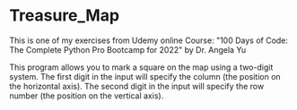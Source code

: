 # Treasure_Map
This is one of my exercises from Udemy online Course: "100 Days of Code: The Complete Python Pro Bootcamp for 2022" by Dr. Angela Yu

This program allows you to mark a square on the map using a two-digit system.
The first digit in the input will specify the column (the position on the horizontal axis).
The second digit in the input will specify the row number (the position on the vertical axis). 